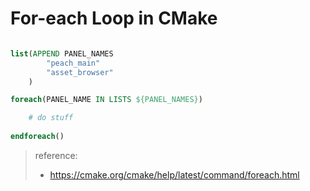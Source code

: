 # For-each Loop in CMake


```cmake

list(APPEND PANEL_NAMES 
        "peach_main"
        "asset_browser"
    )

foreach(PANEL_NAME IN LISTS ${PANEL_NAMES})

    # do stuff
    
endforeach()
```
> reference:
> - https://cmake.org/cmake/help/latest/command/foreach.html